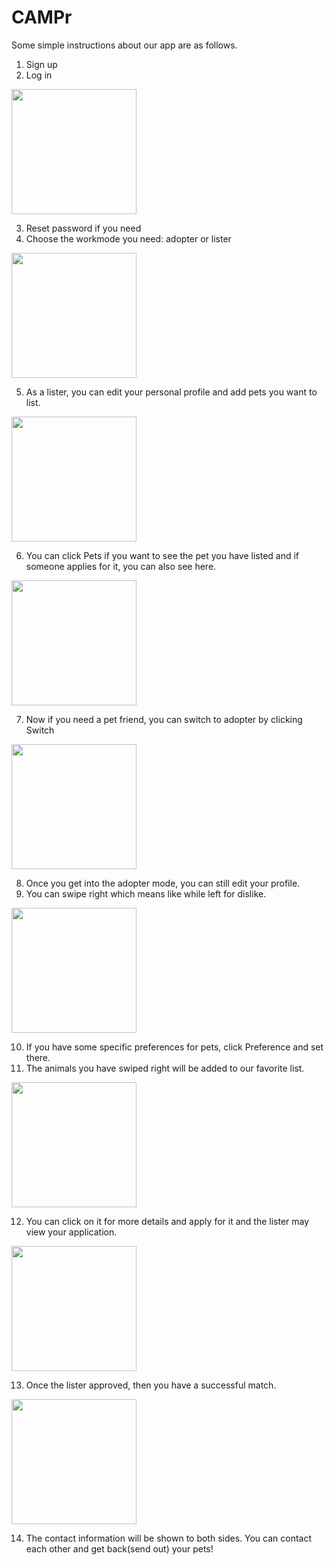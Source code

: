 # CAMPr
Some simple instructions about our app are as follows.
1. Sign up
2. Log in
<img src="https://firebasestorage.googleapis.com/v0/b/campr-e847b.appspot.com/o/screen_samples%2Flogin.png?alt=media&token=00559922-6372-4c3b-b2d2-373e5908a39e" width="200">  

3. Reset password if you need 
4. Choose the workmode you need: adopter or lister
<img src="https://firebasestorage.googleapis.com/v0/b/campr-e847b.appspot.com/o/screen_samples%2Fworkmode.png?alt=media&token=fece8afc-20d2-4578-a6fd-8215a1379933" width="200">

5. As a lister, you can edit your personal profile and add pets you want to list.
<img src = "https://firebasestorage.googleapis.com/v0/b/campr-e847b.appspot.com/o/screen_samples%2Faddpet.png?alt=media&token=0e9abc4b-e26c-493e-8846-621803204b07" width="200">

6. You can click Pets if you want to see the pet you have listed and if someone applies for it, you can also see here.
<img src="https://firebasestorage.googleapis.com/v0/b/campr-e847b.appspot.com/o/screen_samples%2Fpotentialadopter.png?alt=media&token=dbc17dd7-8a71-477a-8178-3593c004b750" width="200">

7. Now if you need a pet friend, you can switch to adopter by clicking Switch
<img src = "https://firebasestorage.googleapis.com/v0/b/campr-e847b.appspot.com/o/screen_samples%2Flister2.png?alt=media&token=bf078c43-1914-4da8-982c-ce86fd1d8630" width="200">

8. Once you get into the adopter mode, you can still edit your profile.
9. You can swipe right which means like while left for dislike.
<img src = "https://firebasestorage.googleapis.com/v0/b/campr-e847b.appspot.com/o/screen_samples%2Fcardswipe.png?alt=media&token=c4bd1294-b0ef-4ce5-99d8-576970346feb" width="200">

10. If you have some specific preferences for pets, click Preference and set there.
11. The animals you have swiped right will be added to our favorite list.
<img src="https://firebasestorage.googleapis.com/v0/b/campr-e847b.appspot.com/o/screen_samples%2Ffavoritelist.png?alt=media&token=be8b399e-f753-4879-8dfb-5306f804d655" width="200">

12. You can click on it for more details and apply for it and the lister may view your application.
<img src="https://firebasestorage.googleapis.com/v0/b/campr-e847b.appspot.com/o/screen_samples%2Fviewapplication.png?alt=media&token=73614ebf-06a3-4cc1-b634-7a285cbab304" width="200px">

13. Once the lister approved, then you have a successful match.
<img src="https://firebasestorage.googleapis.com/v0/b/campr-e847b.appspot.com/o/screen_samples%2Fapprovedview.png?alt=media&token=95071463-85c7-412b-b0c5-ab44de609fec" width="200">

14. The contact information will be shown to both sides. You can contact each other and get back(send out) your pets!


